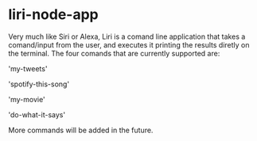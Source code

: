 # liri-node-app

Very much like Siri or Alexa, Liri is a comand line application that takes a comand/input from the user, and executes it printing the results diretly on the terminal.  The four comands that are currently supported are:

'my-tweets'

'spotify-this-song'

'my-movie'

'do-what-it-says'

More commands will be added in the future.
